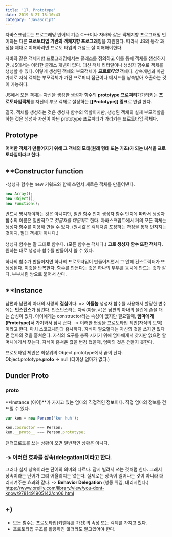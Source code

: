 ```yaml
---
title: '17. Prototype'
date: 2019-6-27 18:10:43
category: 'JavaScript'
---
```

 자바스크립트는 프로그래밍 언어의 기존 C++이나 자바와 같은 객체지향 프로그래밍 언어와는 다른 **프로토타입 기반의 객체지향 프로그래밍**을 지원한다. 따라서 JS의 동작 과정을 제대로 이해하려면 프로토 타입의 개념도 잘 이해해야한다. 

 자바와 같은 객체지향 프로그래밍에서는 클래스를 정의하고 이를 통해 객체를 생성하지만, JS에서는 이러한 클래스 개념이 없다. 대신 객체 리터럴이나 생성자 함수로 객체를 생성할 수 있다. 이렇게 생성된 객체의 부모객체가 ***프로토타입*** 객체다. 상속개념과 마찬가지로 자식 객체는 부모객체가 가진 프로퍼티 접근이나 메서드를 상속받아 호출하는 것이 가능하다. 

 JS에서 모든 객체는 자신을 생성한 생성자 함수의 **prototype 프로퍼티**가가리키는 **프로토타입객체**를 자신의 부모 객체로 설정하는 **[[Prototype]] 링크**로 연결 한다.

 결국, 객체를 생성하는 것은 생성자 함수의 역할이지만, 생성된 객체의 실제 부모역할을 하는 것은 생성자 자신이 아닌 prototype 프로퍼티가 가리키는 프로토타입 객체다.

## Prototype
**어떠한 객체가 만들어지기 위해 그 객체의 모태(원래 형태 또는 기초)가 되는 녀석을 프로토타입이라고 한다.**

## **Constructor function
-생성자 함수는 new 키워드와 함께 쓰면서 새로운 객체를 만들어낸다.

```js
new Array();
new Object();
new Function();
```

반드시 명시해야하는 것은 아니지만, 일반 함수 인지 생성자 함수 인지에 따라서 생성자 함수의 이름은 일반적으로 *첫글자를 대문자*로 한다.
자바스크립트에서 거의 모든 객체는 생성자 함수를 이용해 만들 수 있다. 
(원시값은 객체처럼 포장하는 과정을 통해 던져지는 것이지, 절대 객체가 아니다.)

생성자 함수는 말 그대로 함수다. (모든 함수는 객체다.)
**고로 생성자 함수 또한 객체다.**
원하는 대로 생성자 함수를 만들어서 쓸 수 있다. 

하나의 함수가 만들어지면 하나의 프로토타입이 만들어지면서 그 안에 컨스트럭터가 또 생성된다. 이것을 반복한다. 함수를 만든다는 것은 하나의 부부를 동시에 만드는 것과 같다. 부부처럼 쌍으로 붙어서 산다.

## **Instance
남편과 남편의 아내의 사랑의 **결실**이다. => **아들놈**
생성자 함수를 사용해서 할당한 변수에는 **인스턴스**가 담긴다.
인스턴스라는 자식(아들.ㅎ)은 남편의 아내의 물건에 손을 대는 습성이 있다. 아이에게는 constructor라는 속성이 없지만 필요할때, **엄마에게(Prototype)서** 가져와서 잠시 쓴다.
-> 이러한 현상을 프로토타입 체인(자식의 도벽)이라고 한다. 마치 스코프체인과 흡사하다. 자식이 필요할때는 자신의 것을 쓰지만 없다면 엄마의 것을 훔쳐온다. 자식의 요구를 충족 시키기 위해 엄마에게서 찾지만 없으면 할머니에게서 찾는다. 자식이 훔쳐온 값을 변경 했을때, 엄마의 것은 건들지 못한다.

프로토타입 체인은 최상위의 Object.prototype에서 끝이 난다.
Object.prototype.__proto__ => null (더이상 엄마가 없다.)

## Dunder Proto
### __proto__
**Instance (아이)**가 가지고 있는 엄마의 직접적인 정보이다. 직접 엄마의 정보를 건드릴 수 있다.

```js
var ken = new Person('ken huh');

ken.cosructor === Person;
ken.__proto__ === Person.prototype;
```

던더프로토를 쓰는 상황이 오면 일반적인 상황은 아니다.

### -> 이러한 효과를 상속(delegation)이라고 한다. 
그러나 실제 상속이라는 단어의 의미와 다르다.  잠시 빌려서 쓰는 것처럼 한다. 그래서 상속이라는 단어가 그리 어울리지는 않는다. 실제로는 상속이 일어나는 것이 아니라 대리시켜주는 효과와 같다.
-> **Behavior Delegation** (행동 위임, 대리시킨다.)
https://www.oreilly.com/library/view/you-dont-know/9781491905142/ch06.html

## +)
- 모든 함수는 프로토타입(키벨유를 가진)의 속성 또는 객체를 가지고 있다.
- 프로토타입 구조를 활용하진 않더라도 알고있어야 한다.
